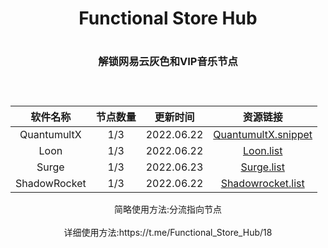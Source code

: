 <div align="center">
<h1 align="center">Functional Store Hub<h1>
<p align="center" color="#6a737d"><p>
<h3 align="center">解锁网易云灰色和VIP音乐节点<h3>
<br>
</div>
<div align="center">

| 软件名称 | 节点数量 | 更新时间 | 资源链接 |
| :----: | :----: | :----: | :----: |
| QuantumultX | 1/3 | 2022.06.22 | [QuantumultX.snippet](https://raw.githubusercontent.com/I-am-R-E/Functional-Store-Hub/Master/NeteaseMusic/AgentNode/QuantumultX.snippet) |
| Loon | 1/3 | 2022.06.22 | [Loon.list](https://raw.githubusercontent.com/I-am-R-E/Functional-Store-Hub/Master/NeteaseMusic/AgentNode/Loon.list) |
| Surge | 1/3 | 2022.06.23 | [Surge.list](https://raw.githubusercontent.com/I-am-R-E/Functional-Store-Hub/Master/NeteaseMusic/AgentNode/Surge.list) |
| ShadowRocket | 1/3 | 2022.06.22 | [Shadowrocket.list](https://raw.githubusercontent.com/I-am-R-E/Functional-Store-Hub/Master/NeteaseMusic/AgentNode/Shadowrocket.list) |
 
</div>
<div align="center">
简略使用方法:分流指向节点<br><br>详细使用方法:https://t.me/Functional_Store_Hub/18
</div>
